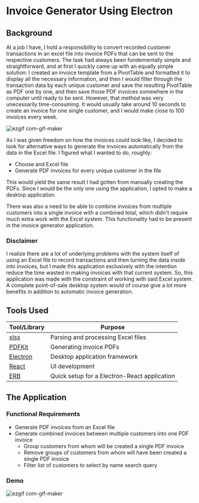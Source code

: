 # Invoice Generator Using Electron

## Background

At a job I have, I hold a responsibility to convert recorded customer transactions in an excel file into invoice PDFs that can be sent to the respective customers. The task had always been fundementally simple and straightforward, and at first I quickly came up with an equally simple solution: I created an invoice template from a PivotTable and formatted it to display all the necessary information, and then I would filter through the transaction data by each unique customer and save the resulting PivotTable as PDF one by one, and then save those PDF invoices somewhere in the computer until ready to be sent. However, that method was very unecessarily time-consuming. It would usually take around 10 seconds to create an invoice for one single customer, and I would make close to 100 invoices every week.

![ezgif com-gif-maker](https://user-images.githubusercontent.com/56351143/161926041-0ec59057-4623-4f31-8073-0bf4962e4fca.gif)

As I was given freedom on how the invoices could look like, I decided to look for alternative ways to generate the invoices automatically from the data in the Excel file. I figured what I wanted to do, roughly:

- Choose and Excel file
- Generate PDF invoices for every unique customer in the file

This would yield the same result I had gotten from manually creating the PDFs. Since I would be the only one using the application, I opted to make a desktop application.

There was also a need to be able to combine invoices from multiple customers into a single invoice with a combined total, which didn't require much extra work with the Excel system. This functionality had to be present in the invoice generator application.

### Disclaimer

I realize there are a lot of underlying problems with the system itself of using an Excel file to record transactions and then turning the data inside into invoices, but I made this application exclusively with the intention reduce the time wasted in making invoices with that current system. So, this application was made with the constraint of working with said Excel system. A complete point-of-sale desktop system would of course give a lot more benefits in addition to automatic invoice generation.

## Tools Used

| Tool/Library                                      | Purpose                                      |
| ------------------------------------------------- | -------------------------------------------- |
| [xlsx](https://sheetjs.com/)                      | Parsing and processing Excel files           |
| [PDFKit](https://pdfkit.org/)                     | Generating invoice PDFs                      |
| [Electron](https://electronjs.org/)               | Desktop application framework                |
| [React](https://reactjs.org/)                     | UI development                               |
| [ERB](https://electron-react-boilerplate.js.org/) | Quick setup for a Electron-React application |

## The Application

### Functional Requirements

- Generate PDF invoices from an Excel file
- Generate combined invoices between multiple customers into one PDF invoice
  - Group customers from whom will be created a single PDF invoice
  - Remove groups of customers from whom will have been created a single PDF invoice
  - Filter list of customers to select by name search query

### Demo

![ezgif com-gif-maker](https://user-images.githubusercontent.com/56351143/161944165-37ad9b1a-bf37-4064-9640-52800da073e1.gif)

